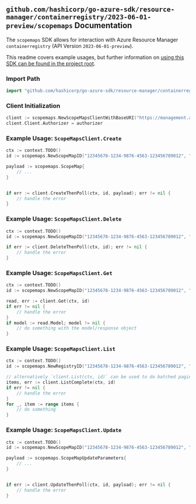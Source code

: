 
## `github.com/hashicorp/go-azure-sdk/resource-manager/containerregistry/2023-06-01-preview/scopemaps` Documentation

The `scopemaps` SDK allows for interaction with Azure Resource Manager `containerregistry` (API Version `2023-06-01-preview`).

This readme covers example usages, but further information on [using this SDK can be found in the project root](https://github.com/hashicorp/go-azure-sdk/tree/main/docs).

### Import Path

```go
import "github.com/hashicorp/go-azure-sdk/resource-manager/containerregistry/2023-06-01-preview/scopemaps"
```


### Client Initialization

```go
client := scopemaps.NewScopeMapsClientWithBaseURI("https://management.azure.com")
client.Client.Authorizer = authorizer
```


### Example Usage: `ScopeMapsClient.Create`

```go
ctx := context.TODO()
id := scopemaps.NewScopeMapID("12345678-1234-9876-4563-123456789012", "example-resource-group", "registryValue", "scopeMapValue")

payload := scopemaps.ScopeMap{
	// ...
}


if err := client.CreateThenPoll(ctx, id, payload); err != nil {
	// handle the error
}
```


### Example Usage: `ScopeMapsClient.Delete`

```go
ctx := context.TODO()
id := scopemaps.NewScopeMapID("12345678-1234-9876-4563-123456789012", "example-resource-group", "registryValue", "scopeMapValue")

if err := client.DeleteThenPoll(ctx, id); err != nil {
	// handle the error
}
```


### Example Usage: `ScopeMapsClient.Get`

```go
ctx := context.TODO()
id := scopemaps.NewScopeMapID("12345678-1234-9876-4563-123456789012", "example-resource-group", "registryValue", "scopeMapValue")

read, err := client.Get(ctx, id)
if err != nil {
	// handle the error
}
if model := read.Model; model != nil {
	// do something with the model/response object
}
```


### Example Usage: `ScopeMapsClient.List`

```go
ctx := context.TODO()
id := scopemaps.NewRegistryID("12345678-1234-9876-4563-123456789012", "example-resource-group", "registryValue")

// alternatively `client.List(ctx, id)` can be used to do batched pagination
items, err := client.ListComplete(ctx, id)
if err != nil {
	// handle the error
}
for _, item := range items {
	// do something
}
```


### Example Usage: `ScopeMapsClient.Update`

```go
ctx := context.TODO()
id := scopemaps.NewScopeMapID("12345678-1234-9876-4563-123456789012", "example-resource-group", "registryValue", "scopeMapValue")

payload := scopemaps.ScopeMapUpdateParameters{
	// ...
}


if err := client.UpdateThenPoll(ctx, id, payload); err != nil {
	// handle the error
}
```
